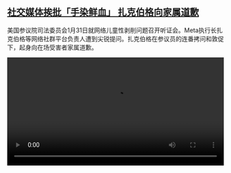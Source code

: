 <!--1706795223000-->
[社交媒体挨批「手染鲜血」 扎克伯格向家属道歉](https://www.dw.com/zh/%E7%A4%BE%E4%BA%A4%E5%AA%92%E4%BD%93%E6%8C%A8%E6%89%B9%E3%80%8C%E6%89%8B%E6%9F%93%E9%B2%9C%E8%A1%80%E3%80%8D%20%E6%89%8E%E5%85%8B%E4%BC%AF%E6%A0%BC%E5%90%91%E5%AE%B6%E5%B1%9E%E9%81%93%E6%AD%89/a-68145380)
------

<p>美国参议院司法委员会1月31日就网络儿童性剥削问题召开听证会。Meta执行长扎克伯格等网络社群平台负责人遭到尖锐提问。扎克伯格在参议员的连番拷问和敦促下，起身向在场受害者家属道歉。</small></p><video src="https://tvdownloaddw-a.akamaihd.net/dwtv_video/flv/vdt_zh/2024/dwvgchi240201_usa-tech-exploitation_01icw_AVC_1280x720.mp4" controls style="width:100%"></video>
